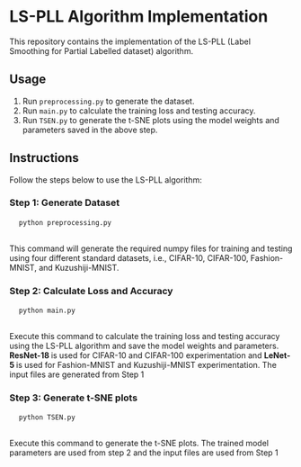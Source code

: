 
<!DOCTYPE html>
<html lang="en">
<head>
  <meta charset="UTF-8">
  <meta name="viewport" content="width=device-width, initial-scale=1.0">
</head>
<body>

  <h1>LS-PLL Algorithm Implementation</h1>

  <p>This repository contains the implementation of the LS-PLL (Label Smoothing for Partial Labelled dataset) algorithm.</p>

  <h2>Usage</h2>

  <ol>
    <li>Run <code>preprocessing.py</code> to generate the dataset.</li>
    <li>Run <code>main.py</code> to calculate the training loss and testing accuracy.</li>
    <li>Run <code>TSEN.py</code> to generate the t-SNE plots using the model weights and parameters saved in the above step.</li>
  </ol>

  <h2>Instructions</h2>

  <p>Follow the steps below to use the LS-PLL algorithm:</p>

  <h3>Step 1: Generate Dataset</h3>

  <pre>
  <code>python preprocessing.py</code>
  </pre>

  <p>This command will generate the required numpy files for training and testing using four different standard datasets, i.e., CIFAR-10, CIFAR-100, Fashion-MNIST, and Kuzushiji-MNIST.</p>

  <h3>Step 2: Calculate Loss and Accuracy</h3>

  <pre>
  <code>python main.py</code>
  </pre>

  <p>Execute this command to calculate the training loss and testing accuracy using the LS-PLL algorithm and save the model weights and parameters.<b> ResNet-18 </b> is used for CIFAR-10 and CIFAR-100 experimentation and <b> LeNet-5 </b> is used for Fashion-MNIST and Kuzushiji-MNIST experimentation. The input files are generated from Step 1</p>

  <h3>Step 3: Generate t-SNE plots</h3>

  <pre>
  <code>python TSEN.py</code>
  </pre>

  <p>Execute this command to generate the t-SNE plots. The trained model parameters are used from step 2 and the input files are used from Step 1</p>
 
  


</body>
</html>
